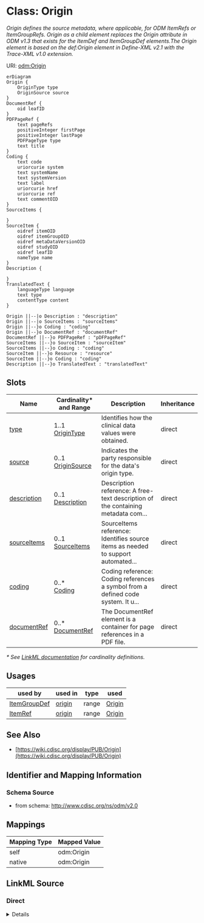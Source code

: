 # Class: Origin

_Origin defines the source metadata, where applicable, for ODM ItemRefs or ItemGroupRefs. Origin as a child element replaces the Origin attribute in ODM v1.3 that exists for the ItemDef and ItemGroupDef elements.The Origin element is based on the def:Origin element in Define-XML v2.1 with the Trace-XML v1.0 extension._




URI: [odm:Origin](http://www.cdisc.org/ns/odm/v2.0/Origin)


```mermaid
erDiagram
Origin {
    OriginType type  
    OriginSource source  
}
DocumentRef {
    oid leafID  
}
PDFPageRef {
    text pageRefs  
    positiveInteger firstPage  
    positiveInteger lastPage  
    PDFPageType type  
    text title  
}
Coding {
    text code  
    uriorcurie system  
    text systemName  
    text systemVersion  
    text label  
    uriorcurie href  
    uriorcurie ref  
    text commentOID  
}
SourceItems {

}
SourceItem {
    oidref itemOID  
    oidref itemGroupOID  
    oidref metaDataVersionOID  
    oidref studyOID  
    oidref leafID  
    nameType name  
}
Description {

}
TranslatedText {
    languageType language  
    text type  
    contentType content  
}

Origin ||--|o Description : "description"
Origin ||--|o SourceItems : "sourceItems"
Origin ||--}o Coding : "coding"
Origin ||--}o DocumentRef : "documentRef"
DocumentRef ||--}o PDFPageRef : "pDFPageRef"
SourceItems ||--}o SourceItem : "sourceItem"
SourceItems ||--}o Coding : "coding"
SourceItem ||--}o Resource : "resource"
SourceItem ||--}o Coding : "coding"
Description ||--}o TranslatedText : "translatedText"

```



<!-- no inheritance hierarchy -->


## Slots

| Name | Cardinality* and Range | Description | Inheritance |
| ---  | --- | --- | --- |
| [type](type.md) | 1..1 <br/> [OriginType](OriginType.md) | Identifies how the clinical data values were obtained. | direct |
| [source](source.md) | 0..1 <br/> [OriginSource](OriginSource.md) | Indicates the party responsible for the data's origin type. | direct |
| [description](description.md) | 0..1 <br/> [Description](Description.md) | Description reference: A free-text description of the containing metadata com... | direct |
| [sourceItems](sourceItems.md) | 0..1 <br/> [SourceItems](SourceItems.md) | SourceItems reference: Identifies source items as needed to support automated... | direct |
| [coding](coding.md) | 0..* <br/> [Coding](Coding.md) | Coding reference: Coding references a symbol from a defined code system. It u... | direct |
| [documentRef](documentRef.md) | 0..* <br/> [DocumentRef](DocumentRef.md) | The DocumentRef element is a container for page references in a PDF file. | direct |

_* See [LinkML documentation](https://linkml.io/linkml/schemas/slots.html#slot-cardinality) for cardinality definitions._




## Usages

| used by | used in | type | used |
| ---  | --- | --- | --- |
| [ItemGroupDef](ItemGroupDef.md) | [origin](origin.md) | range | [Origin](Origin.md) |
| [ItemRef](ItemRef.md) | [origin](origin.md) | range | [Origin](Origin.md) |






## See Also

* [https://wiki.cdisc.org/display/PUB/Origin](https://wiki.cdisc.org/display/PUB/Origin)

## Identifier and Mapping Information







### Schema Source


* from schema: http://www.cdisc.org/ns/odm/v2.0





## Mappings

| Mapping Type | Mapped Value |
| ---  | ---  |
| self | odm:Origin |
| native | odm:Origin |





## LinkML Source

<!-- TODO: investigate https://stackoverflow.com/questions/37606292/how-to-create-tabbed-code-blocks-in-mkdocs-or-sphinx -->

### Direct

<details>
```yaml
name: Origin
description: Origin defines the source metadata, where applicable, for ODM ItemRefs
  or ItemGroupRefs. Origin as a child element replaces the Origin attribute in ODM
  v1.3 that exists for the ItemDef and ItemGroupDef elements.The Origin element is
  based on the def:Origin element in Define-XML v2.1 with the Trace-XML v1.0 extension.
from_schema: http://www.cdisc.org/ns/odm/v2.0
see_also:
- https://wiki.cdisc.org/display/PUB/Origin
rank: 1000
slots:
- type
- source
- description
- sourceItems
- coding
- documentRef
slot_usage:
  type:
    name: type
    description: Identifies how the clinical data values were obtained.
    comments:
    - 'Required

      range: text

      The list of allowable Origin/@Type attribute values is provided as non-extensible
      codelists in the CDISC Controlled Terminology, Define-XML package. * Users are
      encouraged to refer to the most recent version of the CDISC Controlled Terminology
      ( https://www.cdisc.org/standards/terminology/controlled-terminology ).'
    domain_of:
    - TranslatedText
    - PDFPageRef
    - Standard
    - StudyEventDef
    - ItemGroupDef
    - Origin
    - Resource
    - MethodDef
    - StudyEndPoint
    - TransitionTimingConstraint
    - RelativeTimingConstraint
    - Branching
    - Organization
    - Query
    range: OriginType
    required: true
  source:
    name: source
    description: Indicates the party responsible for the data's origin type.
    comments:
    - 'Optional

      range: text

      The list of allowable Origin/@Source attribute values is provided in the CDISC
      Controlled Terminology, Define-XML package. * Users are encouraged to refer
      to the most recent version of the CDISC Controlled Terminology ( https://www.cdisc.org/standards/terminology/controlled-terminology
      ).'
    domain_of:
    - Origin
    - Query
    range: OriginSource
  description:
    name: description
    domain_of:
    - Study
    - MetaDataVersion
    - ValueListDef
    - StudyEventGroupRef
    - StudyEventGroupDef
    - StudyEventDef
    - ItemGroupDef
    - Origin
    - ItemDef
    - CodeList
    - CodeListItem
    - MethodDef
    - ConditionDef
    - CommentDef
    - Protocol
    - StudyStructure
    - TrialPhase
    - StudyIndication
    - StudyIntervention
    - StudyObjective
    - StudyEndPoint
    - StudyTargetPopulation
    - StudyEstimand
    - IntercurrentEvent
    - SummaryMeasure
    - Arm
    - Epoch
    - TransitionTimingConstraint
    - AbsoluteTimingConstraint
    - RelativeTimingConstraint
    - DurationTimingConstraint
    - WorkflowDef
    - Criterion
    - Organization
    - Location
    - ODMFileMetadata
    range: Description
    maximum_cardinality: 1
  sourceItems:
    name: sourceItems
    domain_of:
    - Origin
    range: SourceItems
    maximum_cardinality: 1
  coding:
    name: coding
    multivalued: true
    domain_of:
    - StudyEventGroupDef
    - StudyEventDef
    - ItemGroupDef
    - Origin
    - SourceItems
    - SourceItem
    - ItemDef
    - CodeList
    - CodeListItem
    - StudyIndication
    - StudyIntervention
    - StudyTargetPopulation
    - StudyParameter
    - ParameterValue
    - Criterion
    - Annotation
    range: Coding
    inlined: true
    inlined_as_list: true
  documentRef:
    name: documentRef
    multivalued: true
    domain_of:
    - AnnotatedCRF
    - SupplementalDoc
    - Origin
    - MethodDef
    - CommentDef
    range: DocumentRef
    inlined: true
    inlined_as_list: true
class_uri: odm:Origin

```
</details>

### Induced

<details>
```yaml
name: Origin
description: Origin defines the source metadata, where applicable, for ODM ItemRefs
  or ItemGroupRefs. Origin as a child element replaces the Origin attribute in ODM
  v1.3 that exists for the ItemDef and ItemGroupDef elements.The Origin element is
  based on the def:Origin element in Define-XML v2.1 with the Trace-XML v1.0 extension.
from_schema: http://www.cdisc.org/ns/odm/v2.0
see_also:
- https://wiki.cdisc.org/display/PUB/Origin
rank: 1000
slot_usage:
  type:
    name: type
    description: Identifies how the clinical data values were obtained.
    comments:
    - 'Required

      range: text

      The list of allowable Origin/@Type attribute values is provided as non-extensible
      codelists in the CDISC Controlled Terminology, Define-XML package. * Users are
      encouraged to refer to the most recent version of the CDISC Controlled Terminology
      ( https://www.cdisc.org/standards/terminology/controlled-terminology ).'
    domain_of:
    - TranslatedText
    - PDFPageRef
    - Standard
    - StudyEventDef
    - ItemGroupDef
    - Origin
    - Resource
    - MethodDef
    - StudyEndPoint
    - TransitionTimingConstraint
    - RelativeTimingConstraint
    - Branching
    - Organization
    - Query
    range: OriginType
    required: true
  source:
    name: source
    description: Indicates the party responsible for the data's origin type.
    comments:
    - 'Optional

      range: text

      The list of allowable Origin/@Source attribute values is provided in the CDISC
      Controlled Terminology, Define-XML package. * Users are encouraged to refer
      to the most recent version of the CDISC Controlled Terminology ( https://www.cdisc.org/standards/terminology/controlled-terminology
      ).'
    domain_of:
    - Origin
    - Query
    range: OriginSource
  description:
    name: description
    domain_of:
    - Study
    - MetaDataVersion
    - ValueListDef
    - StudyEventGroupRef
    - StudyEventGroupDef
    - StudyEventDef
    - ItemGroupDef
    - Origin
    - ItemDef
    - CodeList
    - CodeListItem
    - MethodDef
    - ConditionDef
    - CommentDef
    - Protocol
    - StudyStructure
    - TrialPhase
    - StudyIndication
    - StudyIntervention
    - StudyObjective
    - StudyEndPoint
    - StudyTargetPopulation
    - StudyEstimand
    - IntercurrentEvent
    - SummaryMeasure
    - Arm
    - Epoch
    - TransitionTimingConstraint
    - AbsoluteTimingConstraint
    - RelativeTimingConstraint
    - DurationTimingConstraint
    - WorkflowDef
    - Criterion
    - Organization
    - Location
    - ODMFileMetadata
    range: Description
    maximum_cardinality: 1
  sourceItems:
    name: sourceItems
    domain_of:
    - Origin
    range: SourceItems
    maximum_cardinality: 1
  coding:
    name: coding
    multivalued: true
    domain_of:
    - StudyEventGroupDef
    - StudyEventDef
    - ItemGroupDef
    - Origin
    - SourceItems
    - SourceItem
    - ItemDef
    - CodeList
    - CodeListItem
    - StudyIndication
    - StudyIntervention
    - StudyTargetPopulation
    - StudyParameter
    - ParameterValue
    - Criterion
    - Annotation
    range: Coding
    inlined: true
    inlined_as_list: true
  documentRef:
    name: documentRef
    multivalued: true
    domain_of:
    - AnnotatedCRF
    - SupplementalDoc
    - Origin
    - MethodDef
    - CommentDef
    range: DocumentRef
    inlined: true
    inlined_as_list: true
attributes:
  type:
    name: type
    description: Identifies how the clinical data values were obtained.
    comments:
    - 'Required

      range: text

      The list of allowable Origin/@Type attribute values is provided as non-extensible
      codelists in the CDISC Controlled Terminology, Define-XML package. * Users are
      encouraged to refer to the most recent version of the CDISC Controlled Terminology
      ( https://www.cdisc.org/standards/terminology/controlled-terminology ).'
    from_schema: http://www.cdisc.org/ns/odm/v2.0
    rank: 1000
    alias: type
    owner: Origin
    domain_of:
    - TranslatedText
    - PDFPageRef
    - Standard
    - StudyEventDef
    - ItemGroupDef
    - Origin
    - Resource
    - MethodDef
    - StudyEndPoint
    - TransitionTimingConstraint
    - RelativeTimingConstraint
    - Branching
    - Organization
    - Query
    range: OriginType
    required: true
  source:
    name: source
    description: Indicates the party responsible for the data's origin type.
    comments:
    - 'Optional

      range: text

      The list of allowable Origin/@Source attribute values is provided in the CDISC
      Controlled Terminology, Define-XML package. * Users are encouraged to refer
      to the most recent version of the CDISC Controlled Terminology ( https://www.cdisc.org/standards/terminology/controlled-terminology
      ).'
    from_schema: http://www.cdisc.org/ns/odm/v2.0
    rank: 1000
    alias: source
    owner: Origin
    domain_of:
    - Origin
    - Query
    range: OriginSource
  description:
    name: description
    description: 'Description reference: A free-text description of the containing
      metadata component, unless restricted by Business Rules.'
    from_schema: http://www.cdisc.org/ns/odm/v2.0
    rank: 1000
    identifier: false
    alias: description
    owner: Origin
    domain_of:
    - Study
    - MetaDataVersion
    - ValueListDef
    - StudyEventGroupRef
    - StudyEventGroupDef
    - StudyEventDef
    - ItemGroupDef
    - Origin
    - ItemDef
    - CodeList
    - CodeListItem
    - MethodDef
    - ConditionDef
    - CommentDef
    - Protocol
    - StudyStructure
    - TrialPhase
    - StudyIndication
    - StudyIntervention
    - StudyObjective
    - StudyEndPoint
    - StudyTargetPopulation
    - StudyEstimand
    - IntercurrentEvent
    - SummaryMeasure
    - Arm
    - Epoch
    - TransitionTimingConstraint
    - AbsoluteTimingConstraint
    - RelativeTimingConstraint
    - DurationTimingConstraint
    - WorkflowDef
    - Criterion
    - Organization
    - Location
    - ODMFileMetadata
    range: Description
    maximum_cardinality: 1
  sourceItems:
    name: sourceItems
    description: 'SourceItems reference: Identifies source items as needed to support
      automated data capture and end-to-end traceability.'
    from_schema: http://www.cdisc.org/ns/odm/v2.0
    rank: 1000
    identifier: false
    alias: sourceItems
    owner: Origin
    domain_of:
    - Origin
    range: SourceItems
    maximum_cardinality: 1
  coding:
    name: coding
    description: 'Coding reference: Coding references a symbol from a defined code
      system. It uses a code defined in a terminology system to associate semantics
      with a given term, codelist, variable, or group of variables. The presence of
      a Coding element associates a meaning to its parent element. Including multiple
      Coding elements for a given parent indicates synonymous meanings provided by
      different code systems or code system versions.'
    from_schema: http://www.cdisc.org/ns/odm/v2.0
    rank: 1000
    multivalued: true
    identifier: false
    alias: coding
    owner: Origin
    domain_of:
    - StudyEventGroupDef
    - StudyEventDef
    - ItemGroupDef
    - Origin
    - SourceItems
    - SourceItem
    - ItemDef
    - CodeList
    - CodeListItem
    - StudyIndication
    - StudyIntervention
    - StudyTargetPopulation
    - StudyParameter
    - ParameterValue
    - Criterion
    - Annotation
    range: Coding
    inlined: true
    inlined_as_list: true
  documentRef:
    name: documentRef
    description: The DocumentRef element is a container for page references in a PDF
      file.
    from_schema: http://www.cdisc.org/ns/odm/v2.0
    rank: 1000
    multivalued: true
    identifier: false
    alias: documentRef
    owner: Origin
    domain_of:
    - AnnotatedCRF
    - SupplementalDoc
    - Origin
    - MethodDef
    - CommentDef
    range: DocumentRef
    inlined: true
    inlined_as_list: true
class_uri: odm:Origin

```
</details>